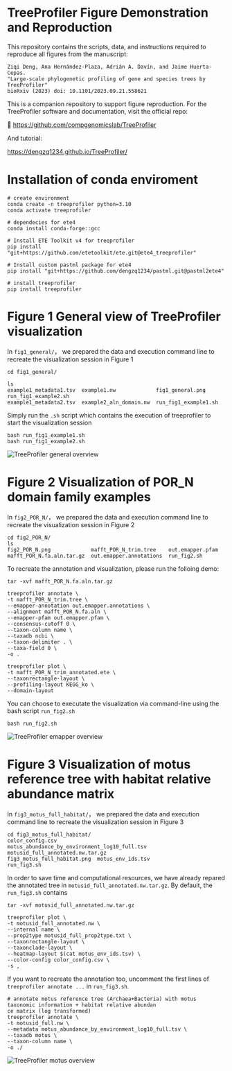 # TreeProfiler Figure Demonstration and Reproduction

This repository contains the scripts, data, and instructions required to reproduce all figures from the manuscript:

```
Ziqi Deng, Ana Hernández-Plaza, Adrián A. Davín, and Jaime Huerta-Cepas.
"Large-scale phylogenetic profiling of gene and species trees by TreeProfiler"  
bioRxiv (2023) doi: 10.1101/2023.09.21.558621
```

This is a companion repository to support figure reproduction. For the TreeProfiler software and documentation, visit the official repo:

🔗 https://github.com/compgenomicslab/TreeProfiler

And tutorial:

https://dengzq1234.github.io/TreeProfiler/

# Installation of conda enviroment

```
# create environment
conda create -n treeprofiler python=3.10
conda activate treeprofiler

# dependecies for ete4
conda install conda-forge::gcc

# Install ETE Toolkit v4 for treeprofiler
pip install "git+https://github.com/etetoolkit/ete.git@ete4_treeprofiler"

# Install custom pastml package for ete4
pip install "git+https://github.com/dengzq1234/pastml.git@pastml2ete4"

# install treeprofiler 
pip install treeprofiler
```

# Figure 1 General view of TreeProfiler visualization 
In `fig1_general/`， we prepared the data and execution command line to recreate the visualization session in Figure 1

```
cd fig1_general/

ls
example1_metadata1.tsv  example1.nw             fig1_general.png      run_fig1_example2.sh
example1_metadata2.tsv  example2_aln_domain.nw  run_fig1_example1.sh
```

Simply run the `.sh` script which contains the execution of treeprofiler to start the visualization session

```
bash run_fig1_example1.sh
bash run_fig1_example2.sh
```
![TreeProfiler general overview](https://github.com/dengzq1234/treeprofiler_paper/blob/main/fig1_general/fig1_general.png?raw=true)

# Figure 2 Visualization of POR_N domain family examples 
In `fig2_POR_N/`， we prepared the data and execution command line to recreate the visualization session in Figure 2

```
cd fig2_POR_N/
ls
fig2_POR_N.png             mafft_POR_N_trim.tree    out.emapper.pfam
mafft_POR_N.fa.aln.tar.gz  out.emapper.annotations  run_fig2.sh
```

To recreate the annotation and visualization, please run the folloing demo:
```
tar -xvf mafft_POR_N.fa.aln.tar.gz

treeprofiler annotate \
-t mafft_POR_N_trim.tree \
--emapper-annotation out.emapper.annotations \
--alignment mafft_POR_N.fa.aln \
--emapper-pfam out.emapper.pfam \
--consensus-cutoff 0 \
--taxon-column name \
--taxadb ncbi \
--taxon-delimiter . \
--taxa-field 0 \
-o .

treeprofiler plot \
-t mafft_POR_N_trim_annotated.ete \
--taxonrectangle-layout \
--profiling-layout KEGG_ko \
--domain-layout
```
You can choose to executate the visualization via command-line using the bash script `run_fig2.sh`
```
bash run_fig2.sh
```

![TreeProfiler emapper  overview](https://github.com/dengzq1234/treeprofiler_paper/blob/main/fig2_POR_N/fig2_POR_N.png?raw=true)

# Figure 3 Visualization of motus reference tree with habitat relative abundance matrix
In `fig3_motus_full_habitat/`， we prepared the data and execution command line to recreate the visualization session in Figure 3

```
cd fig3_motus_full_habitat/
color_config.csv             motus_abundance_by_environment_log10_full.tsv  motusid_full_annotated.nw.tar.gz
fig3_motus_full_habitat.png  motus_env_ids.tsv                              run_fig3.sh
```

In order to save time and computational resources, we have already repared the annotated tree in `motusid_full_annotated.nw.tar.gz`. By default, the `run_fig3.sh` contains
```
tar -xvf motusid_full_annotated.nw.tar.gz

treeprofiler plot \
-t motusid_full_annotated.nw \
--internal name \
--prop2type motusid_full_prop2type.txt \
--taxonrectangle-layout \
--taxonclade-layout \
--heatmap-layout $(cat motus_env_ids.tsv) \
--color-config color_config.csv \
-s ,
```


If you want to recreate the annotation too, uncomment the first lines of `treeprofiler annotate ...` in `run_fig3.sh`.
```
# annotate motus reference tree (Archaea+Bacteria) with motus taxonomic information + habitat relative abundan
ce matrix (log transformed)
treeprofiler annotate \
-t motusid_full.nw \
--metadata motus_abundance_by_environment_log10_full.tsv \
--taxadb motus \
--taxon-column name \
-o ./

```

![TreeProfiler motus overview](https://github.com/dengzq1234/treeprofiler_paper/blob/main/fig3_motus_full_habitat/fig3_motus_full_habitat.png?raw=true)







